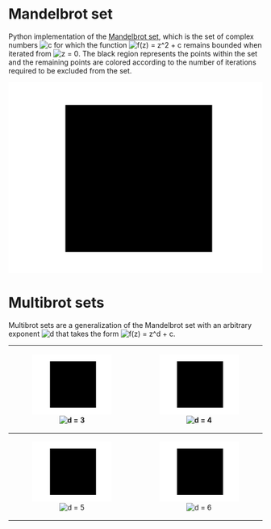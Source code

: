 # Mandelbrot set
Python implementation of the [Mandelbrot set](https://en.wikipedia.org/wiki/Mandelbrot_set), which is the set of complex numbers <img src="https://latex.codecogs.com/svg.latex?\inline&space;c" title="c" /> for which the function <img src="https://latex.codecogs.com/svg.latex?\inline&space;f(z)&space;=&space;z^2&space;&plus;&space;c" title="f(z) = z^2 + c" /> remains bounded when iterated from <img src="https://latex.codecogs.com/svg.latex?\inline&space;z&space;=&space;0" title="z = 0" />. The black region represents the points within the set and the remaining points are colored according to the number of iterations required to be excluded from the set.

![mandelbrot](https://raw.githubusercontent.com/klane/mandelbrot/master/assets/mandelbrot-d2.gif)

# Multibrot sets
Multibrot sets are a generalization of the Mandelbrot set with an arbitrary exponent <img src="https://latex.codecogs.com/svg.latex?\inline&space;d" title="d" /> that takes the form <img src="https://latex.codecogs.com/svg.latex?\inline&space;f(z)&space;=&space;z^d&space;&plus;&space;c" title="f(z) = z^d + c" />.

| <figure><img src="https://raw.githubusercontent.com/klane/mandelbrot/master/assets/mandelbrot-d3.gif" width="425"><figcaption><img src="https://latex.codecogs.com/svg.latex?\inline&space;d&space;=&space;3" title="d = 3" /></figcaption></figure> | <figure><img src="https://raw.githubusercontent.com/klane/mandelbrot/master/assets/mandelbrot-d4.gif" width="425"><figcaption><img src="https://latex.codecogs.com/svg.latex?\inline&space;d&space;=&space;4" title="d = 4" /></figcaption></figure> |
|:---:|:---:|
| <figure><img src="https://raw.githubusercontent.com/klane/mandelbrot/master/assets/mandelbrot-d5.gif" width="425"><figcaption><img src="https://latex.codecogs.com/svg.latex?\inline&space;d&space;=&space;5" title="d = 5" /></figcaption></figure> | <figure><img src="https://raw.githubusercontent.com/klane/mandelbrot/master/assets/mandelbrot-d6.gif" width="425"><figcaption><img src="https://latex.codecogs.com/svg.latex?\inline&space;d&space;=&space;6" title="d = 6" /></figcaption></figure> |
